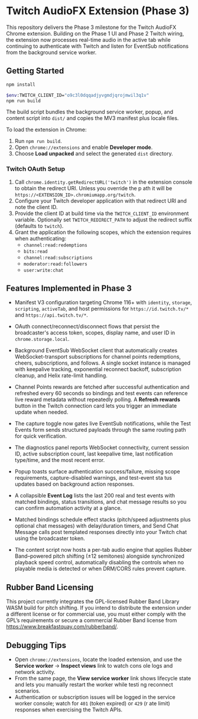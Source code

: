 # Twitch AudioFX Extension (Phase 3)

This repository delivers the Phase 3 milestone for the Twitch AudioFX Chrome extension. Building on the Phase 1 UI and Phase 2 Twitch wiring, the extension now processes real-time audio in the active tab while continuing to authenticate with Twitch and listen for EventSub notifications from the background service worker.

## Getting Started

```bash
npm install

$env:TWITCH_CLIENT_ID="o9c3l0dqqadjyvgmdjqrojmwil3q1v"
npm run build
```

The build script bundles the background service worker, popup, and content script into `dist/` and copies the MV3 manifest plus
locale files.

To load the extension in Chrome:

1. Run `npm run build`.
2. Open `chrome://extensions` and enable **Developer mode**.
3. Choose **Load unpacked** and select the generated `dist` directory.

### Twitch OAuth Setup

1. Call `chrome.identity.getRedirectURL('twitch')` in the extension console to obtain the redirect URI. Unless you override the p
ath it will be `https://<EXTENSION_ID>.chromiumapp.org/twitch`.
2. Configure your Twitch developer application with that redirect URI and note the client ID.
3. Provide the client ID at build time via the `TWITCH_CLIENT_ID` environment variable. Optionally set `TWITCH_REDIRECT_PATH` to
 adjust the redirect suffix (defaults to `twitch`).
4. Grant the application the following scopes, which the extension requires when authenticating:
   - `channel:read:redemptions`
   - `bits:read`
   - `channel:read:subscriptions`
   - `moderator:read:followers`
   - `user:write:chat`

## Features Implemented in Phase 3

- Manifest V3 configuration targeting Chrome 116+ with `identity`, `storage`, `scripting`, `activeTab`, and host permissions for `https://id.twitch.tv/*` and `https://api.twitch.tv/*`.
- OAuth connect/reconnect/disconnect flows that persist the broadcaster's access token, scopes, display name, and user ID in `chrome.storage.local`.
- Background EventSub WebSocket client that automatically creates WebSocket-transport subscriptions for channel points redemptions, cheers, subscriptions, and follows. A single socket instance is managed with keepalive tracking, exponential reconnect backoff, subscription cleanup, and Helix rate-limit handling.
- Channel Points rewards are fetched after successful authentication and refreshed every 60 seconds so bindings and test events can reference live reward metadata without repeatedly polling. A **Refresh rewards** button in the Twitch connection card lets you trigger an immediate update when needed.
- The capture toggle now gates live EventSub notifications, while the Test Events form sends structured payloads through the same routing path for quick verification.
- The diagnostics panel reports WebSocket connectivity, current session ID, active subscription count, last keepalive time, last 
notification type/time, and the most recent error.
- Popup toasts surface authentication success/failure, missing scope requirements, capture-disabled warnings, and test-event sta
tus updates based on background action responses.
- A collapsible **Event Log** lists the last 200 real and test events with matched bindings, status transitions, and chat message results so you can confirm automation activity at a glance.
- Matched bindings schedule effect stacks (pitch/speed adjustments plus optional chat messages) with delay/duration timers, and Send Chat Message calls post templated responses directly into your Twitch chat using the broadcaster token.

- The content script now hosts a per-tab audio engine that applies Rubber Band–powered pitch shifting (±12 semitones) alongside synchronized playback speed control, automatically disabling the controls when no playable media is detected or when DRM/CORS rules prevent capture.

## Rubber Band Licensing

This project currently integrates the GPL-licensed Rubber Band Library WASM build for pitch shifting. If you intend to distribute the extension under a different license or for commercial use, you must either comply with the GPL’s requirements or secure a commercial Rubber Band license from https://www.breakfastquay.com/rubberband/.

## Debugging Tips

- Open `chrome://extensions`, locate the loaded extension, and use the **Service worker** → **Inspect views** link to watch cons
ole logs and network activity.
- From the same page, the **View service worker** link shows lifecycle state and lets you manually restart the worker while testi
ng reconnect scenarios.
- Authentication or subscription issues will be logged in the service worker console; watch for `401` (token expired) or `429` (r
ate limit) responses when exercising the Twitch APIs.
